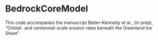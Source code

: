 # BedrockCoreModel
This code accompanies the manuscript Balter-Kennedy et al., (in prep), "Orbital- and centennial-scale erosion rates beneath the Greenland Ice Sheet"
